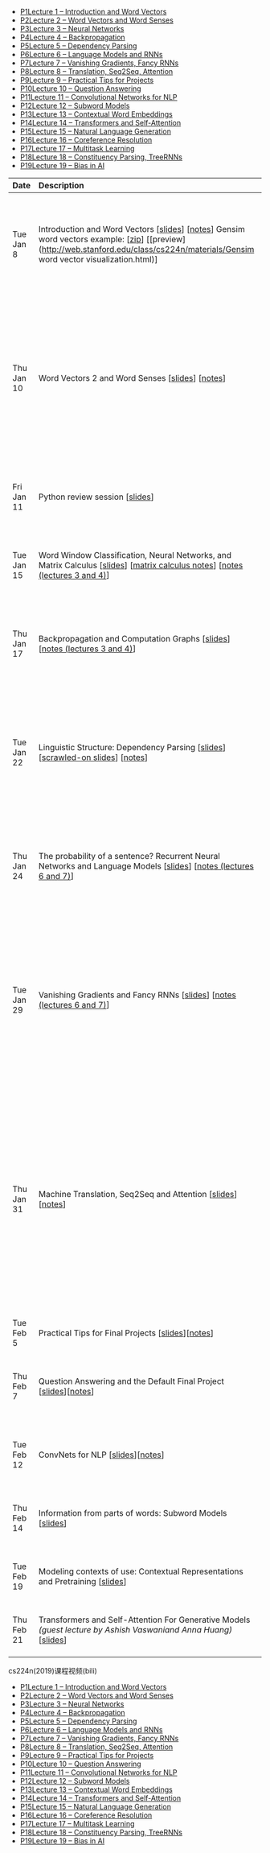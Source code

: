 - [P1Lecture 1 – Introduction and Word Vectors](https://www.bilibili.com/video/av46216519/?p=1)
- [P2Lecture 2 – Word Vectors and Word Senses](https://www.bilibili.com/video/av46216519/?p=2)
- [P3Lecture 3 – Neural Networks](https://www.bilibili.com/video/av46216519/?p=3)
- [P4Lecture 4 – Backpropagation](https://www.bilibili.com/video/av46216519/?p=4)
- [P5Lecture 5 – Dependency Parsing](https://www.bilibili.com/video/av46216519/?p=5)
- [P6Lecture 6 – Language Models and RNNs](https://www.bilibili.com/video/av46216519/?p=6)
- [P7Lecture 7 – Vanishing Gradients, Fancy RNNs](https://www.bilibili.com/video/av46216519/?p=7)
- [P8Lecture 8 – Translation, Seq2Seq, Attention](https://www.bilibili.com/video/av46216519/?p=8)
- [P9Lecture 9 – Practical Tips for Projects](https://www.bilibili.com/video/av46216519/?p=9)
- [P10Lecture 10 – Question Answering](https://www.bilibili.com/video/av46216519/?p=10)
- [P11Lecture 11 – Convolutional Networks for NLP](https://www.bilibili.com/video/av46216519/?p=11)
- [P12Lecture 12 – Subword Models](https://www.bilibili.com/video/av46216519/?p=12)
- [P13Lecture 13 – Contextual Word Embeddings](https://www.bilibili.com/video/av46216519/?p=13)
- [P14Lecture 14 – Transformers and Self-Attention](https://www.bilibili.com/video/av46216519/?p=14)
- [P15Lecture 15 – Natural Language Generation](https://www.bilibili.com/video/av46216519/?p=15)
- [P16Lecture 16 – Coreference Resolution](https://www.bilibili.com/video/av46216519/?p=16)
- [P17Lecture 17 – Multitask Learning](https://www.bilibili.com/video/av46216519/?p=17)
- [P18Lecture 18 – Constituency Parsing, TreeRNNs](https://www.bilibili.com/video/av46216519/?p=18)
- [P19Lecture 19 – Bias in AI](https://www.bilibili.com/video/av46216519/?p=19)





| Date       | Description                                                  | Course Materials                                             | Events                                                       | Deadlines                |
| :--------- | :----------------------------------------------------------- | :----------------------------------------------------------- | :----------------------------------------------------------- | :----------------------- |
| Tue Jan 8  | Introduction and Word Vectors  [[slides](http://web.stanford.edu/class/cs224n/slides/cs224n-2019-lecture01-wordvecs1.pdf)] [[notes](http://web.stanford.edu/class/cs224n/readings/cs224n-2019-notes01-wordvecs1.pdf)]  Gensim word vectors example:  [[zip](http://web.stanford.edu/class/cs224n/materials/Gensim.zip)] [[preview](http://web.stanford.edu/class/cs224n/materials/Gensim word vector visualization.html)] | Suggested Readings:[Word2Vec Tutorial - The Skip-Gram Model](http://mccormickml.com/2016/04/19/word2vec-tutorial-the-skip-gram-model/)[Efficient Estimation of Word Representations in Vector Space](http://arxiv.org/pdf/1301.3781.pdf)(original word2vec paper)[Distributed Representations of Words and Phrases and their Compositionality](http://papers.nips.cc/paper/5021-distributed-representations-of-words-and-phrases-and-their-compositionality.pdf) (negative sampling paper) | Assignment 1 **out**  [[zip](http://web.stanford.edu/class/cs224n/assignments/a1.zip)] [[preview](http://web.stanford.edu/class/cs224n/assignments/a1_preview/exploring_word_vectors.html)] |                          |
| Thu Jan 10 | Word Vectors 2 and Word Senses [[slides](http://web.stanford.edu/class/cs224n/slides/cs224n-2019-lecture02-wordvecs2.pdf)] [[notes](http://web.stanford.edu/class/cs224n/readings/cs224n-2019-notes02-wordvecs2.pdf)] | Suggested Readings:[GloVe: Global Vectors for Word Representation](http://nlp.stanford.edu/pubs/glove.pdf) (original GloVe paper)[Improving Distributional Similarity with Lessons Learned from Word Embeddings](http://www.aclweb.org/anthology/Q15-1016)[Evaluation methods for unsupervised word embeddings](http://www.aclweb.org/anthology/D15-1036)Additional Readings:[A Latent Variable Model Approach to PMI-based Word Embeddings](http://aclweb.org/anthology/Q16-1028)[Linear Algebraic Structure of Word Senses, with Applications to Polysemy](https://transacl.org/ojs/index.php/tacl/article/viewFile/1346/320)[On the Dimensionality of Word Embedding.](https://papers.nips.cc/paper/7368-on-the-dimensionality-of-word-embedding.pdf) |                                                              |                          |
| Fri Jan 11 | Python review session  [[slides](http://web.stanford.edu/class/cs224n/readings/python-review.pdf)] | 1:30 - 2:50pm Skilling Auditorium [[map](https://maps.google.com/maps?hl=en&q=Skilling Auditorium%2C 494 Lomita Mall%2C Stanford%2C CA 94305%2C USA)] |                                                              |                          |
| Tue Jan 15 | Word Window Classification, Neural Networks, and Matrix Calculus  [[slides](http://web.stanford.edu/class/cs224n/slides/cs224n-2019-lecture03-neuralnets.pdf)] [[matrix calculus notes](http://web.stanford.edu/class/cs224n/readings/gradient-notes.pdf)]  [[notes (lectures 3 and 4)](http://web.stanford.edu/class/cs224n/readings/cs224n-2019-notes03-neuralnets.pdf)] | Suggested Readings:[CS231n notes on backprop](http://cs231n.github.io/optimization-2/)[Review of differential calculus](http://web.stanford.edu/class/cs224n/readings/review-differential-calculus.pdf)Additional Readings:[Natural Language Processing (Almost) from Scratch](http://www.jmlr.org/papers/volume12/collobert11a/collobert11a.pdf) | Assignment 2 **out**  [[zip](http://web.stanford.edu/class/cs224n/assignments/a2.zip)] [[handout](http://web.stanford.edu/class/cs224n/assignments/a2.pdf)] | Assignment 1 **due**     |
| Thu Jan 17 | Backpropagation and Computation Graphs  [[slides](http://web.stanford.edu/class/cs224n/slides/cs224n-2019-lecture04-backprop.pdf)]  [[notes (lectures 3 and 4)](http://web.stanford.edu/class/cs224n/readings/cs224n-2019-notes03-neuralnets.pdf)] | Suggested Readings:[CS231n notes on network architectures](http://cs231n.github.io/neural-networks-1/)[Learning Representations by Backpropagating Errors](http://www.iro.umontreal.ca/~vincentp/ift3395/lectures/backprop_old.pdf)[Derivatives, Backpropagation, and Vectorization](http://cs231n.stanford.edu/handouts/derivatives.pdf)[Yes you should understand backprop](https://medium.com/@karpathy/yes-you-should-understand-backprop-e2f06eab496b) |                                                              |                          |
| Tue Jan 22 | Linguistic Structure: Dependency Parsing  [[slides](http://web.stanford.edu/class/cs224n/slides/cs224n-2019-lecture05-dep-parsing.pdf)]  [[scrawled-on slides](http://web.stanford.edu/class/cs224n/slides/cs224n-2019-lecture05-dep-parsing-scrawls.pdf)]  [[notes](http://web.stanford.edu/class/cs224n/readings/cs224n-2019-notes04-dependencyparsing.pdf)] | Suggested Readings:[Incrementality in Deterministic Dependency Parsing](https://www.aclweb.org/anthology/W/W04/W04-0308.pdf)[A Fast and Accurate Dependency Parser using Neural Networks](http://cs.stanford.edu/people/danqi/papers/emnlp2014.pdf)[Dependency Parsing](http://www.morganclaypool.com/doi/abs/10.2200/S00169ED1V01Y200901HLT002)[Globally Normalized Transition-Based Neural Networks](https://arxiv.org/pdf/1603.06042.pdf)[Universal Stanford Dependencies: A cross-linguistic typology](http://nlp.stanford.edu/~manning/papers/USD_LREC14_UD_revision.pdf)[Universal Dependencies website](http://universaldependencies.org/) | Assignment 3 **out**  [[zip](http://web.stanford.edu/class/cs224n/assignments/a3.zip)] [[handout](http://web.stanford.edu/class/cs224n/assignments/a3.pdf)] | Assignment 2 **due**     |
| Thu Jan 24 | The probability of a sentence? Recurrent Neural Networks and Language Models  [[slides](http://web.stanford.edu/class/cs224n/slides/cs224n-2019-lecture06-rnnlm.pdf)]  [[notes (lectures 6 and 7)](http://web.stanford.edu/class/cs224n/readings/cs224n-2019-notes05-LM_RNN.pdf)] | Suggested Readings:[N-gram Language Models](https://web.stanford.edu/~jurafsky/slp3/3.pdf) (textbook chapter)[The Unreasonable Effectiveness of Recurrent Neural Networks](http://karpathy.github.io/2015/05/21/rnn-effectiveness/)(blog post overview)[Sequence Modeling: Recurrent and Recursive Neural Nets](http://www.deeplearningbook.org/contents/rnn.html)(Sections 10.1 and 10.2)[On Chomsky and the Two Cultures of Statistical Learning](http://norvig.com/chomsky.html) |                                                              |                          |
| Tue Jan 29 | Vanishing Gradients and Fancy RNNs  [[slides](http://web.stanford.edu/class/cs224n/slides/cs224n-2019-lecture07-fancy-rnn.pdf)] [[notes (lectures 6 and 7)](http://web.stanford.edu/class/cs224n/readings/cs224n-2019-notes05-LM_RNN.pdf)] | Suggested Readings:[Sequence Modeling: Recurrent and Recursive Neural Nets](http://www.deeplearningbook.org/contents/rnn.html)(Sections 10.3, 10.5, 10.7-10.12)[Learning long-term dependencies with gradient descent is difficult](http://ai.dinfo.unifi.it/paolo//ps/tnn-94-gradient.pdf) (one of the original vanishing gradient papers)[On the difficulty of training Recurrent Neural Networks](https://arxiv.org/pdf/1211.5063.pdf) (proof of vanishing gradient problem)[Vanishing Gradients Jupyter Notebook](https://web.stanford.edu/class/archive/cs/cs224n/cs224n.1174/lectures/vanishing_grad_example.html) (demo for feedforward networks)[Understanding LSTM Networks](http://colah.github.io/posts/2015-08-Understanding-LSTMs/) (blog post overview) | Assignment 4 **out**  [[zip](http://web.stanford.edu/class/cs224n/assignments/a4.zip)] [[handout](http://web.stanford.edu/class/cs224n/assignments/a4.pdf)] [[Azure Guide](https://docs.google.com/document/d/1MHaQvbtPkfEGc93hxZpVhkKum1j_F1qsyJ4X0vktUDI/edit)] [[Practical Guide to VMs](https://docs.google.com/document/d/1z9ST0IvxHQ3HXSAOmpcVbFU5zesMeTtAc9km6LAPJxk/edit)] | Assignment 3 **due**     |
| Thu Jan 31 | Machine Translation, Seq2Seq and Attention  [[slides](http://web.stanford.edu/class/cs224n/slides/cs224n-2019-lecture08-nmt.pdf)] [[notes](http://web.stanford.edu/class/cs224n/readings/cs224n-2019-notes06-NMT_seq2seq_attention.pdf)] | Suggested Readings:[Statistical Machine Translation slides, CS224n 2015](https://web.stanford.edu/class/archive/cs/cs224n/cs224n.1162/syllabus.shtml) (lectures 2/3/4)[Statistical Machine Translation](https://www.cambridge.org/core/books/statistical-machine-translation/94EADF9F680558E13BE759997553CDE5) (book by Philipp Koehn)[BLEU](https://www.aclweb.org/anthology/P02-1040.pdf) (original paper)[Sequence to Sequence Learning with Neural Networks](https://arxiv.org/pdf/1409.3215.pdf) (original seq2seq NMT paper)[Sequence Transduction with Recurrent Neural Networks](https://arxiv.org/pdf/1211.3711.pdf) (early seq2seq speech recognition paper)[Neural Machine Translation by Jointly Learning to Align and Translate](https://arxiv.org/pdf/1409.0473.pdf) (original seq2seq+attention paper)[Attention and Augmented Recurrent Neural Networks](https://distill.pub/2016/augmented-rnns/) (blog post overview)[Massive Exploration of Neural Machine Translation Architectures](https://arxiv.org/pdf/1703.03906.pdf)(practical advice for hyperparameter choices) |                                                              |                          |
| Tue Feb 5  | Practical Tips for Final Projects  [[slides](http://web.stanford.edu/class/cs224n/slides/cs224n-2019-lecture09-final-projects.pdf)][[notes](http://web.stanford.edu/class/cs224n/readings/final-project-practical-tips.pdf)] | Suggested Readings:[Practical Methodology](https://www.deeplearningbook.org/contents/guidelines.html) (*Deep Learning* book chapter) |                                                              |                          |
| Thu Feb 7  | Question Answering and the Default Final Project [[slides](http://web.stanford.edu/class/cs224n/slides/cs224n-2019-lecture10-QA.pdf)][[notes](http://web.stanford.edu/class/cs224n/readings/cs224n-2019-notes07-QA.pdf)] |                                                              | Project Proposal **out**  [[instructions](http://web.stanford.edu/class/cs224n/project/project-proposal-instructions.pdf)]   Default Final Project **out**[[handout](http://web.stanford.edu/class/cs224n/project/default-final-project-handout.pdf)] [[github repo](https://github.com/chrischute/squad)] | Assignment 4 **due**     |
| Tue Feb 12 | ConvNets for NLP  [[slides](http://web.stanford.edu/class/cs224n/slides/cs224n-2019-lecture11-convnets.pdf)][[notes](http://web.stanford.edu/class/cs224n/readings/cs224n-2019-notes08-CNN.pdf)] | Suggested Readings:[Convolutional Neural Networks for Sentence Classification](https://arxiv.org/abs/1408.5882)[A Convolutional Neural Network for Modelling Sentences](https://arxiv.org/pdf/1404.2188.pdf) |                                                              |                          |
| Thu Feb 14 | Information from parts of words: Subword Models  [[slides](http://web.stanford.edu/class/cs224n/slides/cs224n-2019-lecture12-subwords.pdf)] |                                                              | Assignment 5 **out**  [[zip (requires Stanford login)](https://stanford.box.com/s/t4nlmcc08t9k6mflz6sthjlmjs7lip6p)] [[handout](http://web.stanford.edu/class/cs224n/assignments/a5.pdf)] | Project Proposal **due** |
| Tue Feb 19 | Modeling contexts of use: Contextual Representations and Pretraining  [[slides](http://web.stanford.edu/class/cs224n/slides/cs224n-2019-lecture13-contextual-representations.pdf)] | Suggested readings:Smith, Noah A. [Contextual Word Representations: A Contextual Introduction](https://arxiv.org/abs/1902.06006). (Published just in time for this lecture!) |                                                              |                          |
| Thu Feb 21 | Transformers and Self-Attention For Generative Models  *(guest lecture by Ashish Vaswaniand Anna Huang)*  [[slides](http://web.stanford.edu/class/cs224n/slides/cs224n-2019-lecture14-transformers.pdf)] | Suggested readings:[Attention is all you need](https://arxiv.org/pdf/1706.03762.pdf)[Image Transformer](https://arxiv.org/pdf/1802.05751.pdf)[Music Transformer: Generating music with long-term structure](https://arxiv.org/pdf/1809.04281.pdf) |                                                              |                          |



cs224n(2019)课程视频(bili)

- [P1Lecture 1 – Introduction and Word Vectors](https://www.bilibili.com/video/av46216519/?p=1)
- [P2Lecture 2 – Word Vectors and Word Senses](https://www.bilibili.com/video/av46216519/?p=2)
- [P3Lecture 3 – Neural Networks](https://www.bilibili.com/video/av46216519/?p=3)
- [P4Lecture 4 – Backpropagation](https://www.bilibili.com/video/av46216519/?p=4)
- [P5Lecture 5 – Dependency Parsing](https://www.bilibili.com/video/av46216519/?p=5)
- [P6Lecture 6 – Language Models and RNNs](https://www.bilibili.com/video/av46216519/?p=6)
- [P7Lecture 7 – Vanishing Gradients, Fancy RNNs](https://www.bilibili.com/video/av46216519/?p=7)
- [P8Lecture 8 – Translation, Seq2Seq, Attention](https://www.bilibili.com/video/av46216519/?p=8)
- [P9Lecture 9 – Practical Tips for Projects](https://www.bilibili.com/video/av46216519/?p=9)
- [P10Lecture 10 – Question Answering](https://www.bilibili.com/video/av46216519/?p=10)
- [P11Lecture 11 – Convolutional Networks for NLP](https://www.bilibili.com/video/av46216519/?p=11)
- [P12Lecture 12 – Subword Models](https://www.bilibili.com/video/av46216519/?p=12)
- [P13Lecture 13 – Contextual Word Embeddings](https://www.bilibili.com/video/av46216519/?p=13)
- [P14Lecture 14 – Transformers and Self-Attention](https://www.bilibili.com/video/av46216519/?p=14)
- [P15Lecture 15 – Natural Language Generation](https://www.bilibili.com/video/av46216519/?p=15)
- [P16Lecture 16 – Coreference Resolution](https://www.bilibili.com/video/av46216519/?p=16)
- [P17Lecture 17 – Multitask Learning](https://www.bilibili.com/video/av46216519/?p=17)
- [P18Lecture 18 – Constituency Parsing, TreeRNNs](https://www.bilibili.com/video/av46216519/?p=18)
- [P19Lecture 19 – Bias in AI](https://www.bilibili.com/video/av46216519/?p=19)

